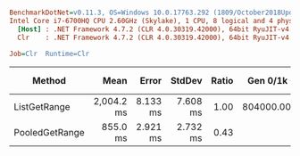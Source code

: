 ``` ini

BenchmarkDotNet=v0.11.3, OS=Windows 10.0.17763.292 (1809/October2018Update/Redstone5)
Intel Core i7-6700HQ CPU 2.60GHz (Skylake), 1 CPU, 8 logical and 4 physical cores
  [Host] : .NET Framework 4.7.2 (CLR 4.0.30319.42000), 64bit RyuJIT-v4.7.3324.0
  Clr    : .NET Framework 4.7.2 (CLR 4.0.30319.42000), 64bit RyuJIT-v4.7.3324.0

Job=Clr  Runtime=Clr  

```
|         Method |       Mean |    Error |   StdDev | Ratio | Gen 0/1k Op | Gen 1/1k Op | Gen 2/1k Op | Allocated Memory/Op |
|--------------- |-----------:|---------:|---------:|------:|------------:|------------:|------------:|--------------------:|
|   ListGetRange | 2,004.2 ms | 8.133 ms | 7.608 ms |  1.00 | 804000.0000 | 676000.0000 | 650000.0000 |        2913434656 B |
| PooledGetRange |   855.0 ms | 2.921 ms | 2.732 ms |  0.43 |           - |           - |           - |                   - |
